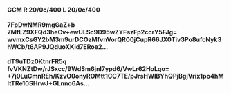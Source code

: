 #### GCM R 20/0c/400 L 20/0c/400
**7FpDwNMR9mgGaZ+b**<br/>**7MfLZ9XFQd3heCv+ewULSc9D95wZYFszFp2ccrY5FJg=**<br/>**wvmxCsGY2bM3m9urDCOzMfvnVorQR00jCupR66JX0Tiv3Po8ufcNyk3hWCb/t6AP9JQduoXKid7ERoe2...**<br/><br/>
**dT9uTDz0KtnrFR5q**<br/>**fvVKNZtDw/rJSxcc/9WdSm6jnl7ypd6/VwLr62HoLqo=**<br/>**+7j0LuCmnREh/KzvO0onyROMtt1CC7TE/pJrsHWIBYhQPjBgjVrix1po4hMItTRe10SHrwJ+GLnno6As...**